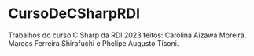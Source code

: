 # CursoDeCSharpRDI
Trabalhos do curso C Sharp da RDI 2023 feitos: Carolina Aizawa Moreira, Marcos Ferreira Shirafuchi e Phelipe Augusto Tisoni.
